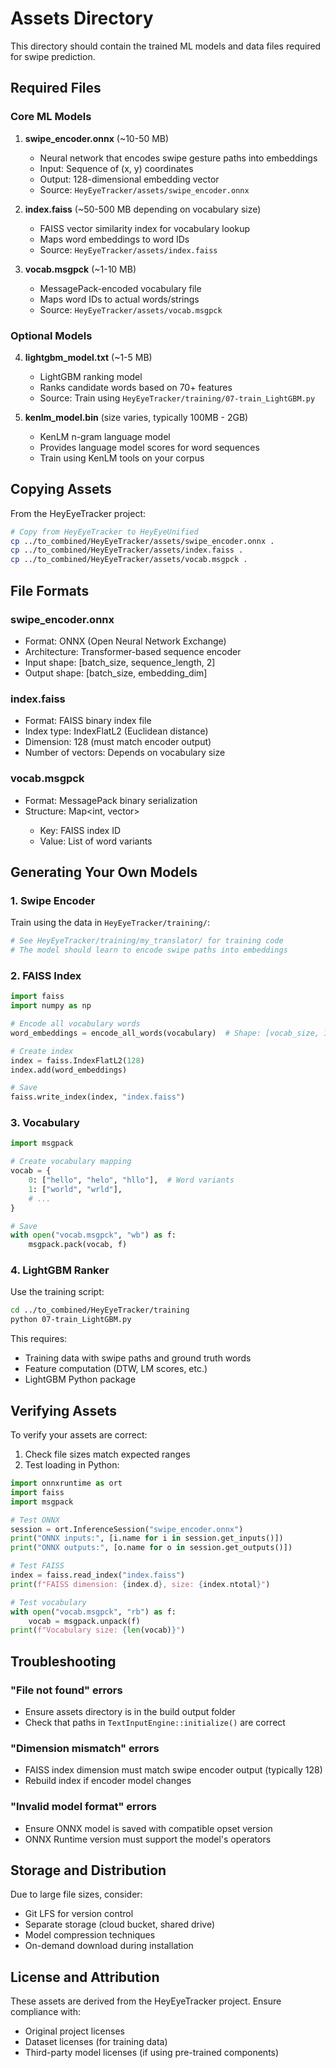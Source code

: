 # Assets Directory

This directory should contain the trained ML models and data files required for swipe prediction.

## Required Files

### Core ML Models

1. **swipe_encoder.onnx** (~10-50 MB)
   - Neural network that encodes swipe gesture paths into embeddings
   - Input: Sequence of (x, y) coordinates
   - Output: 128-dimensional embedding vector
   - Source: `HeyEyeTracker/assets/swipe_encoder.onnx`

2. **index.faiss** (~50-500 MB depending on vocabulary size)
   - FAISS vector similarity index for vocabulary lookup
   - Maps word embeddings to word IDs
   - Source: `HeyEyeTracker/assets/index.faiss`

3. **vocab.msgpck** (~1-10 MB)
   - MessagePack-encoded vocabulary file
   - Maps word IDs to actual words/strings
   - Source: `HeyEyeTracker/assets/vocab.msgpck`

### Optional Models

4. **lightgbm_model.txt** (~1-5 MB)
   - LightGBM ranking model
   - Ranks candidate words based on 70+ features
   - Source: Train using `HeyEyeTracker/training/07-train_LightGBM.py`

5. **kenlm_model.bin** (size varies, typically 100MB - 2GB)
   - KenLM n-gram language model
   - Provides language model scores for word sequences
   - Train using KenLM tools on your corpus

## Copying Assets

From the HeyEyeTracker project:

```bash
# Copy from HeyEyeTracker to HeyEyeUnified
cp ../to_combined/HeyEyeTracker/assets/swipe_encoder.onnx .
cp ../to_combined/HeyEyeTracker/assets/index.faiss .
cp ../to_combined/HeyEyeTracker/assets/vocab.msgpck .
```

## File Formats

### swipe_encoder.onnx
- Format: ONNX (Open Neural Network Exchange)
- Architecture: Transformer-based sequence encoder
- Input shape: [batch_size, sequence_length, 2]
- Output shape: [batch_size, embedding_dim]

### index.faiss
- Format: FAISS binary index file
- Index type: IndexFlatL2 (Euclidean distance)
- Dimension: 128 (must match encoder output)
- Number of vectors: Depends on vocabulary size

### vocab.msgpck
- Format: MessagePack binary serialization
- Structure: Map<int, vector<string>>
  - Key: FAISS index ID
  - Value: List of word variants

## Generating Your Own Models

### 1. Swipe Encoder

Train using the data in `HeyEyeTracker/training/`:

```python
# See HeyEyeTracker/training/my_translator/ for training code
# The model should learn to encode swipe paths into embeddings
```

### 2. FAISS Index

```python
import faiss
import numpy as np

# Encode all vocabulary words
word_embeddings = encode_all_words(vocabulary)  # Shape: [vocab_size, 128]

# Create index
index = faiss.IndexFlatL2(128)
index.add(word_embeddings)

# Save
faiss.write_index(index, "index.faiss")
```

### 3. Vocabulary

```python
import msgpack

# Create vocabulary mapping
vocab = {
    0: ["hello", "helo", "hllo"],  # Word variants
    1: ["world", "wrld"],
    # ...
}

# Save
with open("vocab.msgpck", "wb") as f:
    msgpack.pack(vocab, f)
```

### 4. LightGBM Ranker

Use the training script:

```bash
cd ../to_combined/HeyEyeTracker/training
python 07-train_LightGBM.py
```

This requires:
- Training data with swipe paths and ground truth words
- Feature computation (DTW, LM scores, etc.)
- LightGBM Python package

## Verifying Assets

To verify your assets are correct:

1. Check file sizes match expected ranges
2. Test loading in Python:

```python
import onnxruntime as ort
import faiss
import msgpack

# Test ONNX
session = ort.InferenceSession("swipe_encoder.onnx")
print("ONNX inputs:", [i.name for i in session.get_inputs()])
print("ONNX outputs:", [o.name for o in session.get_outputs()])

# Test FAISS
index = faiss.read_index("index.faiss")
print(f"FAISS dimension: {index.d}, size: {index.ntotal}")

# Test vocabulary
with open("vocab.msgpck", "rb") as f:
    vocab = msgpack.unpack(f)
print(f"Vocabulary size: {len(vocab)}")
```

## Troubleshooting

### "File not found" errors
- Ensure assets directory is in the build output folder
- Check that paths in `TextInputEngine::initialize()` are correct

### "Dimension mismatch" errors
- FAISS index dimension must match swipe encoder output (typically 128)
- Rebuild index if encoder model changes

### "Invalid model format" errors
- Ensure ONNX model is saved with compatible opset version
- ONNX Runtime version must support the model's operators

## Storage and Distribution

Due to large file sizes, consider:
- Git LFS for version control
- Separate storage (cloud bucket, shared drive)
- Model compression techniques
- On-demand download during installation

## License and Attribution

These assets are derived from the HeyEyeTracker project. Ensure compliance with:
- Original project licenses
- Dataset licenses (for training data)
- Third-party model licenses (if using pre-trained components)
